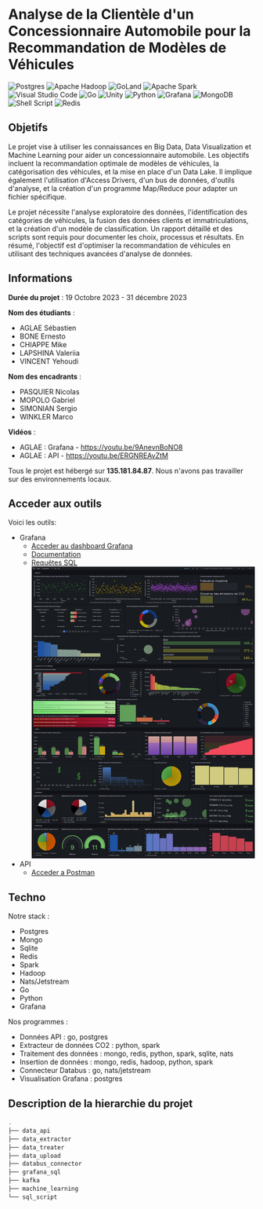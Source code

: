 # Analyse de la Clientèle d'un Concessionnaire Automobile pour la Recommandation de Modèles de Véhicules
![Postgres](https://img.shields.io/badge/postgres-%23316192.svg?style=for-the-badge&logo=postgresql&logoColor=white)
![Apache Hadoop](https://img.shields.io/badge/Apache%20Hadoop-66CCFF?style=for-the-badge&logo=apachehadoop&logoColor=black)
![GoLand](https://img.shields.io/badge/GoLand-0f0f0f?&style=for-the-badge&logo=goland&logoColor=white)
![Apache Spark](https://img.shields.io/badge/Apache%20Spark-FDEE21?style=flat-square&logo=apachespark&logoColor=black)
![Visual Studio Code](https://img.shields.io/badge/Visual%20Studio%20Code-0078d7.svg?style=for-the-badge&logo=visual-studio-code&logoColor=white)
![Go](https://img.shields.io/badge/go-%2300ADD8.svg?style=for-the-badge&logo=go&logoColor=white)
![Unity](https://img.shields.io/badge/unity-%23000000.svg?style=for-the-badge&logo=unity&logoColor=white)
![Python](https://img.shields.io/badge/python-3670A0?style=for-the-badge&logo=python&logoColor=ffdd54)
![Grafana](https://img.shields.io/badge/grafana-%23F46800.svg?style=for-the-badge&logo=grafana&logoColor=white)
![MongoDB](https://img.shields.io/badge/MongoDB-%234ea94b.svg?style=for-the-badge&logo=mongodb&logoColor=white)
![Shell Script](https://img.shields.io/badge/shell_script-%23121011.svg?style=for-the-badge&logo=gnu-bash&logoColor=white)
![Redis](https://img.shields.io/badge/redis-%23DD0031.svg?style=for-the-badge&logo=redis&logoColor=white)

## Objetifs

Le projet vise à utiliser les connaissances en Big Data, Data Visualization et Machine Learning pour aider un concessionnaire automobile. Les objectifs incluent la recommandation optimale de modèles de véhicules, la catégorisation des véhicules, et la mise en place d'un Data Lake. Il implique également l'utilisation d'Access Drivers, d'un bus de données, d'outils d'analyse, et la création d'un programme Map/Reduce pour adapter un fichier spécifique.

Le projet nécessite l'analyse exploratoire des données, l'identification des catégories de véhicules, la fusion des données clients et immatriculations, et la création d'un modèle de classification. Un rapport détaillé et des scripts sont requis pour documenter les choix, processus et résultats. En résumé, l'objectif est d'optimiser la recommandation de véhicules en utilisant des techniques avancées d'analyse de données.

## Informations
**Durée du projet** : 19 Octobre 2023 - 31 décembre 2023

**Nom des étudiants** :
- AGLAE Sébastien
- BONE Ernesto
- CHIAPPE Mike
- LAPSHINA Valeriia
- VINCENT Yehoudi

**Nom des encadrants** :
- PASQUIER Nicolas
- MOPOLO Gabriel
- SIMONIAN Sergio
- WINKLER Marco

**Vidéos** :
- AGLAE : Grafana - https://youtu.be/9AnevnBoNO8 
- AGLAE : API - https://youtu.be/ERGNREAvZtM 

Tous le projet est hébergé sur **135.181.84.87**. Nous n'avons pas travailler sur des environnements locaux.

## Acceder aux outils
Voici les outils:
- Grafana
  - [Acceder au dashboard Grafana](http://135.181.84.87:3000/public-dashboards/3b26974c3fb34f5d83cd0d3deeec0e95)
  - [Documentation](./grafana_sql/description.md)
  - [Requêtes SQL](./grafana_sql)
![Grafana dashboard](./grafana_sql/grafana_screenshot.png)
- API
  - [Acceder a Postman](https://www.postman.com/red-spaceship-151642/workspace/grails/collection/14060252-3261c536-7dac-4a53-8b8c-6f5cd131cb31?action=share&creator=14060252)
 
## Techno
Notre stack :
- Postgres
- Mongo
- Sqlite
- Redis
- Spark
- Hadoop
- Nats/Jetstream
- Go
- Python
- Grafana

Nos programmes :
- Données API : go, postgres
- Extracteur de données CO2 : python, spark
- Traitement des données : mongo, redis, python, spark, sqlite, nats
- Insertion de données : mongo, redis, hadoop, python, spark
- Connecteur Databus : go, nats/jetstream
- Visualisation Grafana : postgres

## Description de la hierarchie du projet
```bash
.
├── data_api
├── data_extractor
├── data_treater
├── data_upload
├── databus_connector
├── grafana_sql
├── kafka
├── machine_learning
└── sql_script
```
